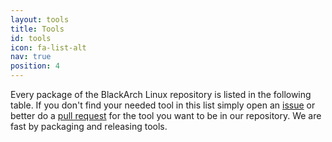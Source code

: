 ```yaml
---
layout: tools
title: Tools
id: tools
icon: fa-list-alt
nav: true
position: 4
---
```


Every package of the BlackArch Linux repository is listed in the following table. If you don't find your needed tool in this list simply open an [issue]("https://github.com/BlackArch/blackarch/issues/new) or better do a [pull request]("https://github.com/BlackArch/blackarch/pulls") for the tool you want to be in our repository. We are fast by packaging and releasing tools.
